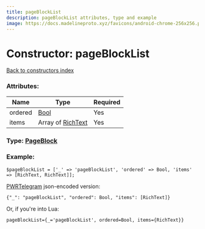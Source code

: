 ```yaml
---
title: pageBlockList
description: pageBlockList attributes, type and example
image: https://docs.madelineproto.xyz/favicons/android-chrome-256x256.png
---
```

# Constructor: pageBlockList  
[Back to constructors index](index.md)



### Attributes:

| Name     |    Type       | Required |
|----------|---------------|----------|
|ordered|[Bool](../types/Bool.md) | Yes|
|items|Array of [RichText](../types/RichText.md) | Yes|



### Type: [PageBlock](../types/PageBlock.md)


### Example:

```
$pageBlockList = ['_' => 'pageBlockList', 'ordered' => Bool, 'items' => [RichText, RichText]];
```  

[PWRTelegram](https://pwrtelegram.xyz) json-encoded version:

```
{"_": "pageBlockList", "ordered": Bool, "items": [RichText]}
```


Or, if you're into Lua:  


```
pageBlockList={_='pageBlockList', ordered=Bool, items={RichText}}

```


